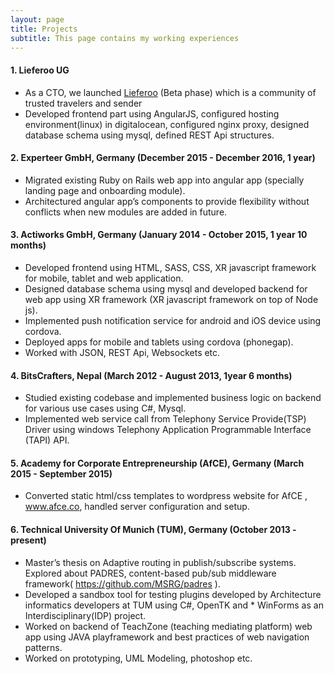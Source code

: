 ```yaml
---
layout: page
title: Projects
subtitle: This page contains my working experiences
---
```


#### 1. Lieferoo UG 

* As a CTO, we launched  [Lieferoo](http://lieferoo.me/en/) (Beta phase) which is a community of trusted travelers and sender
* Developed frontend part using AngularJS, configured  hosting environment(linux) in digitalocean, configured nginx proxy,
  designed database schema using mysql, defined REST Api structures.

#### 2. Experteer GmbH, Germany (December 2015 - December 2016, 1 year)

* Migrated existing  Ruby on Rails web app into angular app (specially landing page and onboarding module).
* Architectured angular app’s components  to provide flexibility without conflicts when new modules are added in future.

#### 3. Actiworks GmbH, Germany (January 2014 - October 2015, 1 year 10 months)

* Developed frontend using HTML, SASS, CSS, XR javascript framework for mobile, tablet and web application.
* Designed database schema using mysql and developed backend for web app using XR framework (XR javascript framework on top   of Node js).
* Implemented push notification service for android and iOS device using cordova.
* Deployed apps for mobile and tablets using cordova (phonegap).
* Worked with JSON, REST Api, Websockets etc.

#### 4. BitsCrafters, Nepal (March 2012 - August 2013,  1year 6 months)

* Studied existing codebase and implemented business logic on backend for various use cases using C#, Mysql.
* Implemented web service call from Telephony Service Provide(TSP) Driver using windows Telephony Application Programmable Interface (TAPI)  API.

#### 5. Academy for Corporate Entrepreneurship  (AfCE), Germany (March 2015 - September 2015)

* Converted static html/css templates to wordpress website for AfCE  , www.afce.co, handled server configuration and setup.

#### 6. Technical University Of Munich (TUM), Germany (October 2013 - present)

* Master’s thesis on Adaptive routing in publish/subscribe systems. Explored about PADRES, content-based pub/sub middleware framework( https://github.com/MSRG/padres ).
* Developed a sandbox tool for testing plugins developed by Architecture informatics developers at TUM using C#, OpenTK and * WinForms as an Interdisciplinary(IDP) project.
* Worked on backend of TeachZone (teaching mediating platform)  web app using JAVA playframework and best practices of web navigation patterns. 
* Worked on  prototyping, UML Modeling, photoshop etc.
